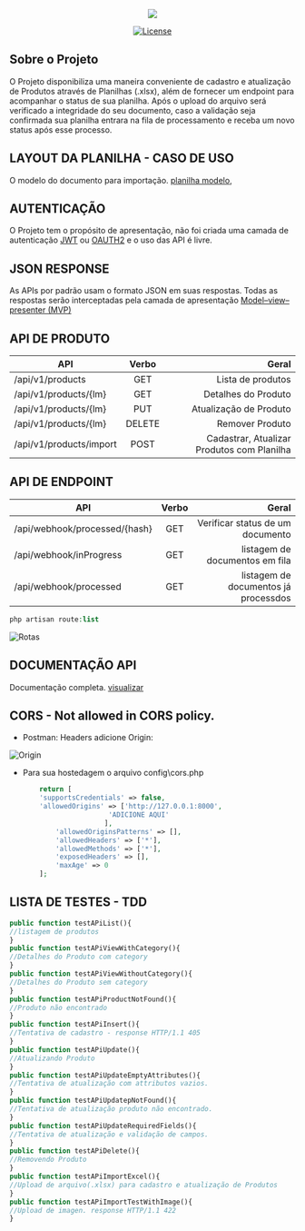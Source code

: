 <p align="center"><img src="https://cdn.leroymerlin.com.br/assets/lizard/images/logo-leroy.svg"></p>

<p align="center">
<a href="https://packagist.org/packages/laravel/framework"><img src="https://poser.pugx.org/laravel/framework/license.svg" alt="License"></a>
</p>

## Sobre o Projeto

O Projeto disponibiliza uma maneira conveniente de cadastro e atualização de Produtos através de Planilhas (.xlsx), além de fornecer um endpoint para acompanhar o status de sua planilha. Após o upload do arquivo será verificado a integridade do seu documento, caso a validação seja confirmada sua planilha entrara na fila de processamento e receba um novo status após esse processo.


## LAYOUT DA PLANILHA - CASO DE USO

O modelo do documento para importação. [planilha modelo](https://s3.us-east-2.amazonaws.com/eaadk4yfoubad0tmoq3cert/certificados/products_teste_webdev_leroy.xlsx),

## AUTENTICAÇÃO

O Projeto tem o propósito de apresentação, não foi criada uma camada de autenticação [JWT](https://jwt.io/) ou [OAUTH2](https://github.com/thephpleague/oauth2-server) e o uso das API é livre.

## JSON RESPONSE

As APIs por padrão usam o formato JSON em suas respostas. Todas as respostas serão interceptadas pela camada de apresentação [Model–view–presenter (MVP)](https://pt.wikipedia.org/wiki/Model-view-presenter)



## API DE PRODUTO

| API                     | Verbo  |  Geral                                     |
|-------------------------|:------:|-------------------------------------------:|
| /api/v1/products        |  GET   | Lista de produtos                          |
| /api/v1/products/{lm}   |  GET   | Detalhes do Produto                        |
| /api/v1/products/{lm}   |  PUT   | Atualização de Produto                     |
| /api/v1/products/{lm}   |  DELETE| Remover Produto                            |
| /api/v1/products/import |  POST  | Cadastrar, Atualizar Produtos com Planilha |

## API DE ENDPOINT

| API                           | Verbo  |  Geral                                     |
|-------------------------------|:------:|-------------------------------------------:|
| /api/webhook/processed/{hash} |  GET   | Verificar status de um documento           |
| /api/webhook/inProgress       |  GET   | listagem de documentos em fila             |
| /api/webhook/processed        |  GET   | listagem de documentos já processdos       |

```php
php artisan route:list
```

![Rotas](https://s3.us-east-2.amazonaws.com/eaadk4yfoubad0tmoq3cert/certificados/rotas_leroy.png)

## DOCUMENTAÇÃO API

Documentação completa. [visualizar](http://doc.tlss-cloud.com.br/)

## CORS - Not allowed in CORS policy.
 
 - Postman: Headers adicione Origin:

![Origin](https://s3.us-east-2.amazonaws.com/eaadk4yfoubad0tmoq3cert/certificados/headers.png)

 - Para sua hostedagem o arquivo config\cors.php
    ```php
        return [   
        'supportsCredentials' => false,
        'allowedOrigins' => ['http://127.0.0.1:8000',
                         'ADICIONE AQUI'
                        ],
            'allowedOriginsPatterns' => [],
            'allowedHeaders' => ['*'],
            'allowedMethods' => ['*'],
            'exposedHeaders' => [],
            'maxAge' => 0
        ];
   ```

## LISTA DE TESTES - TDD

```php
public function testAPiList(){
//listagem de produtos
}
public function testAPiViewWithCategory(){
//Detalhes do Produto com category
}
public function testAPiViewWithoutCategory(){
//Detalhes do Produto sem category
}
public function testAPiProductNotFound(){
//Produto não encontrado
}
public function testAPiInsert(){
//Tentativa de cadastro - response HTTP/1.1 405
}
public function testAPiUpdate(){
//Atualizando Produto
}
public function testAPiUpdateEmptyAttributes(){
//Tentativa de atualização com attributos vazios.
}
public function testAPiUpdatepNotFound(){
//Tentativa de atualização produto não encontrado.
}
public function testAPiUpdateRequiredFields(){
//Tentativa de atualização e validação de campos.
}
public function testAPiDelete(){
//Removendo Produto
}
public function testAPiImportExcel(){
//Upload de arquivo(.xlsx) para cadastro e atualização de Produtos
}
public function testAPiImportTestWithImage(){
//Upload de imagen. response HTTP/1.1 422
}


```